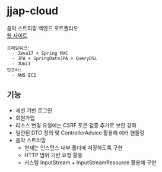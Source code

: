 # jjap-cloud
음악 스트리밍 백엔드 포트폴리오
<br>
[웹 사이트](https://jjapcloud.website/)

~~~
프레임워크:
  - Java17 + Spring MVC
  - JPA + SpringDataJPA + QueryDSL
  - JUnit
인프라:
  - AWS EC2
~~~
## 기능
- 세션 기반 로그인
- 회원가입
- 리소스 변경 요청에는 CSRF 토큰 검증 추가로 보안 강화
- 일관된 DTO 정의 및 ControllerAdvice 활용해 에러 핸들링
- 음악 스트리밍
  - 현재는 인스턴스 내부 폴더에 저장하도록 구현
  - HTTP 범위 기반 요청 활용
  - 커스텀 InputStream + InputStreamResource 활용해 구현
